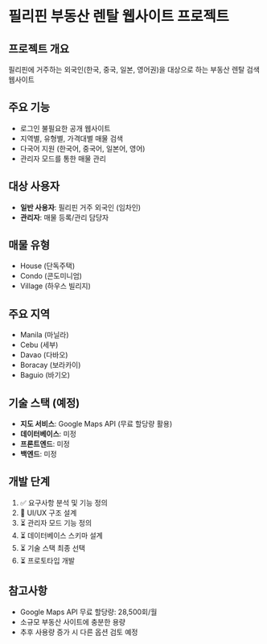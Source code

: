 # 필리핀 부동산 렌탈 웹사이트 프로젝트

## 프로젝트 개요
필리핀에 거주하는 외국인(한국, 중국, 일본, 영어권)을 대상으로 하는 부동산 렌탈 검색 웹사이트

## 주요 기능
- 로그인 불필요한 공개 웹사이트
- 지역별, 유형별, 가격대별 매물 검색
- 다국어 지원 (한국어, 중국어, 일본어, 영어)
- 관리자 모드를 통한 매물 관리

## 대상 사용자
- **일반 사용자**: 필리핀 거주 외국인 (임차인)
- **관리자**: 매물 등록/관리 담당자

## 매물 유형
- House (단독주택)
- Condo (콘도미니엄)
- Village (하우스 빌리지)

## 주요 지역
- Manila (마닐라)
- Cebu (세부)
- Davao (다바오)
- Boracay (보라카이)
- Baguio (바기오)

## 기술 스택 (예정)
- **지도 서비스**: Google Maps API (무료 할당량 활용)
- **데이터베이스**: 미정
- **프론트엔드**: 미정
- **백엔드**: 미정

## 개발 단계
1. ✅ 요구사항 분석 및 기능 정의
2. 🔄 UI/UX 구조 설계
3. ⏳ 관리자 모드 기능 정의
4. ⏳ 데이터베이스 스키마 설계
5. ⏳ 기술 스택 최종 선택
6. ⏳ 프로토타입 개발

## 참고사항
- Google Maps API 무료 할당량: 28,500회/월
- 소규모 부동산 사이트에 충분한 용량
- 추후 사용량 증가 시 다른 옵션 검토 예정